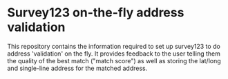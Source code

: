# Survey123 on-the-fly address validation
This repository contains the information required to set up survey123 to do address 'validation' on the fly. It provides feedback to the user telling them the quality of the best match ("match score") as well as storing the lat/long and single-line address for the matched address.
